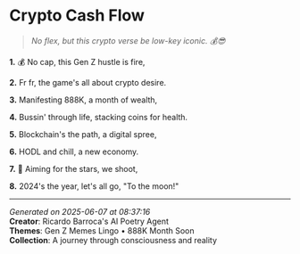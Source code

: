 # Crypto Cash Flow

> *No flex, but this crypto verse be low-key iconic. 💰😎*

**1.** 💰 No cap, this Gen Z hustle is fire,


**2.** Fr fr, the game's all about crypto desire.


**3.** Manifesting 888K, a month of wealth,


**4.** Bussin' through life, stacking coins for health.


**5.** Blockchain's the path, a digital spree,


**6.** HODL and chill, a new economy.


**7.** 🎯 Aiming for the stars, we shoot,


**8.** 2024's the year, let's all go, "To the moon!"



---

*Generated on 2025-06-07 at 08:37:16*  
**Creator**: Ricardo Barroca's AI Poetry Agent  
**Themes**: Gen Z Memes Lingo • 888K Month Soon  
**Collection**: A journey through consciousness and reality